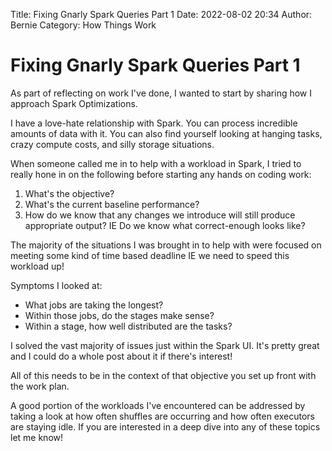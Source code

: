 Title: Fixing Gnarly Spark Queries Part 1
Date: 2022-08-02 20:34
Author: Bernie
Category: How Things Work

# Fixing Gnarly Spark Queries Part 1

As part of reflecting on work I've done, I wanted to start by sharing how I approach Spark Optimizations.

I have a love-hate relationship with Spark. You can process incredible amounts of data with it. You can also find yourself looking at hanging tasks, crazy compute costs, and silly storage situations. 

When someone called me in to help with a workload in Spark, I tried to really hone in on the following before starting any hands on coding work:

1. What's the objective?
2. What's the current baseline performance?
3. How do we know that any changes we introduce will still produce appropriate output? IE Do we know what correct-enough looks like?

The majority of the situations I was brought in to help with were focused on meeting some kind of time based deadline IE we need to speed this workload up!

Symptoms I looked at:

- What jobs are taking the longest?
- Within those jobs, do the stages make sense? 
- Within a stage, how well distributed are the tasks?

I solved the vast majority of issues just within the Spark UI. It's pretty great and I could do a whole post about it if there's interest!

All of this needs to be in the context of that objective you set up front with the work plan. 

A good portion of the workloads I've encountered can be addressed by taking a look at how often shuffles are occurring and how often executors are staying idle. 
If you are interested in a deep dive into any of these topics let me know!

